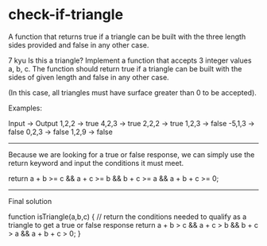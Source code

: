# check-if-triangle
A function that returns true if a triangle can be built with the three length sides provided and false in any other case.

7 kyu
Is this a triangle?
Implement a function that accepts 3 integer values a, b, c. The function should return true if a triangle can be built with the sides of given length and false in any other case.

(In this case, all triangles must have surface greater than 0 to be accepted).

Examples:

Input -> Output
1,2,2 -> true
4,2,3 -> true
2,2,2 -> true
1,2,3 -> false
-5,1,3 -> false
0,2,3 -> false
1,2,9 -> false 

________________________________________________________________________________________________________________________________________________________________________________________

Because we are looking for a true or false response, we can simply use the return keyword and input the conditions it must meet.
   
   return a + b >= c && a + c >= b && b + c >= a && a + b + c >= 0;


__________________________________________________________________________________________________________________________________________________________________________
Final solution

function isTriangle(a,b,c) {
  // return the conditions needed to qualify as a triangle to get a true or false response
   return a + b > c && a + c > b && b + c > a && a + b + c > 0;
}





